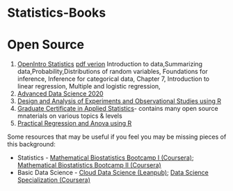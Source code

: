 # Statistics-Books




# Open Source

1. [OpenIntro Statistics](https://www.openintro.org/) [pdf verion](openintro-statistics-sample.pdf)
    Introduction to data,Summarizing data,Probability,Distributions of random variables, Foundations for inference, Inference for categorical data, Chapter 7, Introduction to linear regression, Multiple and logistic regression,
2. [Advanced Data Science 2020](http://jtleek.com/ads2020/index.html)
3. [Design and Analysis of Experiments and Observational Studies using R](http://designexptr.org/index.html)
4. [Graduate Certificate in Applied Statistics](https://online.stat.psu.edu/statprogram/graduate-programs)- contains many open source mnaterials on various topics & levels
5. [Practical Regression and Anova using R](https://cran.r-project.org/doc/contrib/Faraway-PRA.pdf)

Some resources that may be useful if you feel you may be missing pieces of this background:

- Statistics - [Mathematical Biostatistics Bootcamp I (Coursera)](https://www.coursera.org/learn/biostatistics); [Mathematical Biostatistics Bootcamp II (Coursera)](https://www.coursera.org/learn/biostatistics-2)
- Basic Data Science - [Cloud Data Science (Leanpub)](https://leanpub.com/universities/set/jhu/cloud-based-data-science); [Data Science Specialization (Coursera)](https://www.coursera.org/specializations/jhu-data-science)

